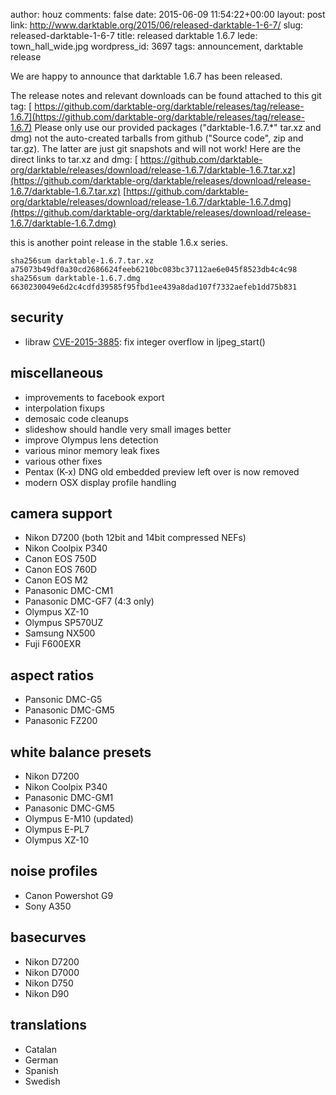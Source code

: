 author: houz
comments: false
date: 2015-06-09 11:54:22+00:00
layout: post
link: http://www.darktable.org/2015/06/released-darktable-1-6-7/
slug: released-darktable-1-6-7
title: released darktable 1.6.7
lede: town_hall_wide.jpg
wordpress_id: 3697
tags: announcement, darktable release

We are happy to announce that darktable 1.6.7 has been released.

The release notes and relevant downloads can be found attached to this git tag:
[ https://github.com/darktable-org/darktable/releases/tag/release-1.6.7](https://github.com/darktable-org/darktable/releases/tag/release-1.6.7)
Please only use our provided packages ("darktable-1.6.7.*" tar.xz and dmg) not the auto-created tarballs from github ("Source code", zip and tar.gz). The latter are just git snapshots and will not work! Here are the direct links to tar.xz and dmg:
[ https://github.com/darktable-org/darktable/releases/download/release-1.6.7/darktable-1.6.7.tar.xz](https://github.com/darktable-org/darktable/releases/download/release-1.6.7/darktable-1.6.7.tar.xz)
[https://github.com/darktable-org/darktable/releases/download/release-1.6.7/darktable-1.6.7.dmg](https://github.com/darktable-org/darktable/releases/download/release-1.6.7/darktable-1.6.7.dmg)

this is another point release in the stable 1.6.x series.

    sha256sum darktable-1.6.7.tar.xz
    a75073b49df0a30cd2686624feeb6210bc083bc37112ae6e045f8523db4c4c98
    sha256sum darktable-1.6.7.dmg
    6630230049e6d2c4cdfd39585f95fbd1ee439a8dad107f7332aefeb1dd75b831

## security

* libraw [CVE-2015-3885](https://cve.mitre.org/cgi-bin/cvename.cgi?name=CVE-2015-3885): fix integer overflow in ljpeg_start()

## miscellaneous

* improvements to facebook export
* interpolation fixups
* demosaic code cleanups
* slideshow should handle very small images better
* improve Olympus lens detection
* various minor memory leak fixes
* various other fixes
* Pentax (K-x) DNG old embedded preview left over is now removed
* modern OSX display profile handling

## camera support

* Nikon D7200 (both 12bit and 14bit compressed NEFs)
* Nikon Coolpix P340
* Canon EOS 750D
* Canon EOS 760D
* Canon EOS M2
* Panasonic DMC-CM1
* Panasonic DMC-GF7 (4:3 only)
* Olympus XZ-10
* Olympus SP570UZ
* Samsung NX500
* Fuji F600EXR

## aspect ratios

* Pansonic DMC-G5
* Panasonic DMC-GM5
* Panasonic FZ200

## white balance presets

* Nikon D7200
* Nikon Coolpix P340
* Panasonic DMC-GM1
* Panasonic DMC-GM5
* Olympus E-M10 (updated)
* Olympus E-PL7
* Olympus XZ-10

## noise profiles

* Canon Powershot G9
* Sony A350

## basecurves

* Nikon D7200
* Nikon D7000
* Nikon D750
* Nikon D90

## translations

* Catalan
* German
* Spanish
* Swedish
